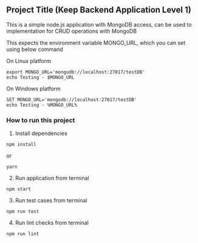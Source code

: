 ## Project Title (Keep Backend Application Level 1)
This is a simple node.js application with MongoDB access, can be used to implementation for CRUD operations with MongoDB

This expects the environment variable MONGO_URL, which you can set using below command 

On Linux platform
```
export MONGO_URL='mongodb://localhost:27017/testDB'
echo Testing - $MONGO_URL
```

On Windows platform
```
SET MONGO_URL='mongodb://localhost:27017/testDB'
echo Testing - %MONGO_URL%
```


### How to run this project

1. Install dependencies

```
npm install
```

or

```
yarn
```

2. Run application from terminal

```
npm start
```

3. Run test cases from terminal

```
npm run test
```

4. Run lint checks from terminal

```
npm run lint
```


